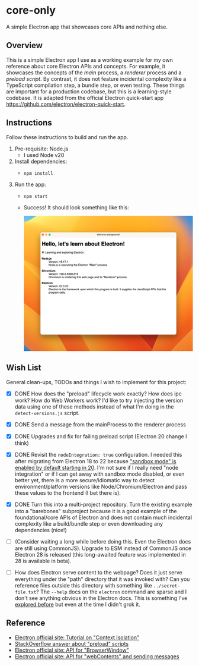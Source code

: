 # core-only

A simple Electron app that showcases core APIs and nothing else.


## Overview

This is a simple Electron app I use as a working example for my own reference about core Electron APIs and concepts. For
example, it showcases the concepts of the *main* process, a *renderer* process and a *preload script*. By contrast,
it does not feature incidental complexity like a TypeScript compilation step, a bundle step, or even testing. These things
are important for a production codebase, but this is a learning-style codebase. It is adapted from the official Electron
quick-start app <https://github.com/electron/electron-quick-start>.


## Instructions

Follow these instructions to build and run the app.

1. Pre-requisite: Node.js
   * I used Node v20
2. Install dependencies:
   * ```shell
     npm install
     ```
3. Run the app:
   * ```shell
     npm start
     ```
   * Success! It should look something like this:

     ![screenshot](screenshot.png)


## Wish List

General clean-ups, TODOs and things I wish to implement for this project:

* [x] DONE How does the "preload" lifecycle work exactly? How does ipc work? How do Web Workers work? I'd like to try injecting
  the version data using one of these methods instead of what I'm doing in the `detect-versions.js` script.  
* [x] DONE Send a message from the mainProcess to the renderer process
* [x] DONE Upgrades and fix for failing preload script (Electron 20 change I think)
* [x] DONE Revisit the `nodeIntegration: true` configuration. I needed this after migrating from Electron 18 to 22 because
  ["sandbox mode" is enabled by default starting in 20](https://www.electronjs.org/docs/latest/tutorial/sandbox). I'm not
  sure if I really need "node integration" or if I can get away with sandbox mode disabled, or even better yet, there is
  a more secure/idiomatic way to detect environment/platform versions like Node/Chromium/Electron and pass these values
  to the frontend (I bet there is).
* [x] DONE Turn this into a multi-project repository. Turn the existing example into a "barebones" subproject because it is
  a good example of the foundational/core APIs of Electron and does not contain much incidental complexity like a
  build/bundle step or even downloading any dependencies (nice!)
* [ ] (Consider waiting a long while before doing this. Even the Electron docs are still using CommonJS). Upgrade to ESM instead of CommonJS once Electron 28 is released (this long-awaited feature was implemented in 28
  is available in beta).
* [ ] How does Electron serve content to the webpage? Does it just serve everything under the "path" directory that it
  was invoked with? Can you reference files outside this directory with something like `../secret-file.txt`? The `--help`
  docs on the `electron` command are sparse and I don't see anything obvious in the Electron docs. This is something I've
  [explored before](https://github.com/dgroomes/electron-playground/commit/b34aa11329e6178d7d781e06bd8339fffc36d01b#diff-8f2e8f513699eefdf6bc04ce722de524671ac8a7a90c07a8e2cf199d51183043R50)
  but even at the time I didn't grok it.


## Reference

* [Electron official site: Tutorial on "Context Isolation"](https://www.electronjs.org/docs/tutorial/context-isolation)
* [StackOverflow answer about "preload" scripts](https://stackoverflow.com/a/59814127)
* [Electron official site: API for "BrowserWindow"](https://www.electronjs.org/docs/api/browser-window)
* [Electron official site: API for "webContents" and sending messages](https://www.electronjs.org/docs/api/web-contents#contentssendchannel-args)
